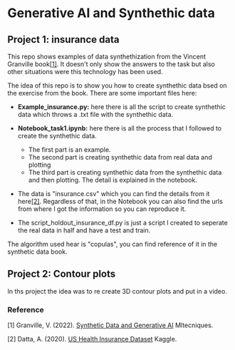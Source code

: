 # Generative AI and Synthethic data

## Project 1: insurance data

This repo shows examples of data synthethization from the Vincent Granville book[[1]](#1). It doesn't only show the answers to the task but also other situations were this technology has been used. 

The idea of this repo is to show you how to create synthethic data bsed on the exercise from the book. There are some important files here:

- **Example_insurance.py:** here there is all the script to create synthethic data which throws a .txt file with the synthethic data. 
- **Notebook_task1.ipynb:** here there is all the process that I followed to create the synthethic data. 
  - The first part is an example.
  - The second part is creating synthethic data from real data and plotting
  - The third part is creating synthethic data from the synthethic data and then plotting. The detail is explained in the notebook.

- The data is "insurance.csv" which you can find the details from it here[[2]](#2). Regardless of that, in the Notebook you can also find the urls from where I got the information so you can reproduce it. 
- The script_holdout_insurance_df.py is just a script I created to seperate the real data in half and have a test and train. 

The algorithm used hear is "copulas", you can find reference of it in the synthetic data book. 

## Project 2: Contour plots

In ths project the idea was to re create 3D contour plots and put in a video. 



### Reference

<a id="1">[1]</a>
Granville, V. (2022).
[Synthetic Data and Generative AI](https://mltechniques.com/2022/11/28/new-book-synthetic-data/)
Mltecniques.

<a id="2">[2]</a>
Datta, A. (2020).
[US Health Insurance Dataset](https://www.kaggle.com/datasets/teertha/ushealthinsurancedataset)
Kaggle. 